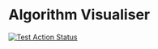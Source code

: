 # Algorithm Visualiser

[![Test Action Status](https://github.com/louisjordan/algorithm-visualiser/workflows/Tests/badge.svg)](https://github.com/louisjordan/algorithm-visualiser/actions)
